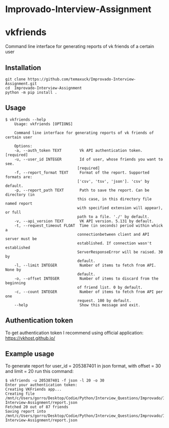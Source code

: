 # Improvado-Interview-Assignment

vkfriends
=============

Command line interface for generating reports of vk friends of a certain
user 

Installation
------------
```
git clone https://github.com/temaxuck/Improvado-Interview-Assignment.git
cd  Improvado-Interview-Assignment
python -m pip install .
```

Usage
-----
    $ vkfriends --help
        Usage: vkfriends [OPTIONS]

        Command line interface for generating reports of vk friends of certain user

        Options:
        -a, --auth_token TEXT        Vk API authentication token.  [required]
        -u, --user_id INTEGER        Id of user, whose friends you want to see.
                                    [required]
        -f, --report_format TEXT     Format of the report. Supported formats are:
                                    ['csv', 'tsv', 'json']. 'csv' by default.
        -p, --report_path TEXT       Path to save the report. Can be directory (in
                                    this case, in this directory file named report
                                    with specified extension will appear), or full
                                    path to a file. './' by default.
        -v, --api_version TEXT       VK API version. 5.131 by default.
        -t, --request_timeout FLOAT  Time (in seconds) period within whick a
                                    connectionbetween client and API server must be
                                    established. If connection wasn't established
                                    ServerResponseError will be raised. 30 by
                                    default.
        -l, --limit INTEGER          Number of items to fetch from API. None by
                                    default.
        -o, --offset INTEGER         Number of items to discard from the beginning
                                    of friend list. 0 by default.
        -c, --count INTEGER          Number of items to fetch from API per one
                                    request. 100 by default.
        --help                       Show this message and exit.
    
Authentication token
--------------------
To get authentication token I recommend using official application: https://vkhost.github.io/

Example usage
-------------
To generate report for user_id = 205387401 in json format, with offset = 30 and limit = 20 run this command:

    $ vkfriends -u 205387401 -f json -l 20 -o 30 
    Enter your authentication token: 
    Creating VKFriends app...
    Creating file /mnt/c/Users/gorro/Desktop/Codie/Python/Interview_Questions/Improvado/Improvado-Interview-Assignment/report.json
    Fetched 20 out of 87 friends
    Saving report into /mnt/c/Users/gorro/Desktop/Codie/Python/Interview_Questions/Improvado/Improvado-Interview-Assignment/report.json
